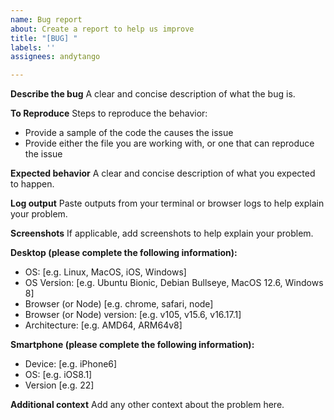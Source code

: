 ```yaml
---
name: Bug report
about: Create a report to help us improve
title: "[BUG] "
labels: ''
assignees: andytango

---
```


**Describe the bug**
A clear and concise description of what the bug is.

**To Reproduce**
Steps to reproduce the behavior:
 - Provide a sample of the code the causes the issue
 - Provide either the file you are working with, or one that can reproduce the issue

**Expected behavior**
A clear and concise description of what you expected to happen.

**Log output**
Paste outputs from your terminal or browser logs to help explain your problem.

**Screenshots**
If applicable, add screenshots to help explain your problem.

**Desktop (please complete the following information):**
 - OS: [e.g. Linux, MacOS, iOS, Windows]
 - OS Version: [e.g. Ubuntu Bionic, Debian Bullseye, MacOS 12.6, Windows 8]
 - Browser (or Node) [e.g. chrome, safari, node]
 - Browser (or Node) version: [e.g. v105, v15.6, v16.17.1]
 - Architecture: [e.g. AMD64, ARM64v8]

**Smartphone (please complete the following information):**
 - Device: [e.g. iPhone6]
 - OS: [e.g. iOS8.1]
 - Version [e.g. 22]

**Additional context**
Add any other context about the problem here.
